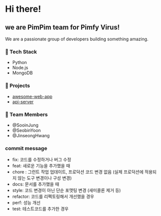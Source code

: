 # Hi there!

## we are PimPim team for Pimfy Virus!

We are a passionate group of developers building something amazing.

### 🔧 Tech Stack
- Python
- Node.js
- MongoDB

### 📁 Projects
- [awesome-web-app](https://github.com/sooin-team/awesome-web-app)
- [api-server](https://github.com/sooin-team/api-server)

### 🙌 Team Members
- @SooinJung
- @SeobinYoon
- @JinseongHwang

### commit message

- fix: 코드를 수정하거나 버그 수정
- feat: 새로운 기능을 추가했을 때
- chore : 그런트 작업 업데이트, 프로덕션 코드 변경 없음 (실제 프로덕션에 적용되지 않는 도구 변경이나 구성 변경)
- docs: 문서를 추가했을 때
- style: 코드 변경이 아닌 단순 포맷팅 변경 (새미콜론 제거 등)
- refactor: 코드를 리펙토링해서 개선했을 경우
- perf: 성능 개선
- test: 테스트코드를 추가한 경우
